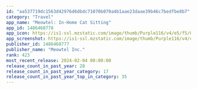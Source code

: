 ```yaml
---
id: "aa537719dc1563d42976d6dbdc71070b070a4b1aae23daae39b46c7bedfbe8b7"
category: "Travel"
app_name: "Meowtel: In-Home Cat Sitting"
app_id: 1486468778
app_icon: https://is1-ssl.mzstatic.com/image/thumb/Purple116/v4/e5/f5/0f/e5f50fcf-e6cd-0c5b-7966-6474eeca8680/AppIcon-1x_U007emarketing-0-7-0-0-85-220-0.png/1024x1024bb.png
app_screenshot: https://is1-ssl.mzstatic.com/image/thumb/Purple116/v4/c8/54/95/c8549557-a19c-6938-a873-7ee2d56d9519/4503e36d-95d6-4ee6-9772-54c489b2b8ab_1.png/1284x2778bb.png
publisher_id: 1486468777
publisher_name: "Meowtel Inc."
rank: 423
most_recent_release: 2024-02-04 00:00:00
release_count_in_past_year: 28
release_count_in_past_year_category: 17
release_count_in_past_year_top_in_category: 35
---
```

